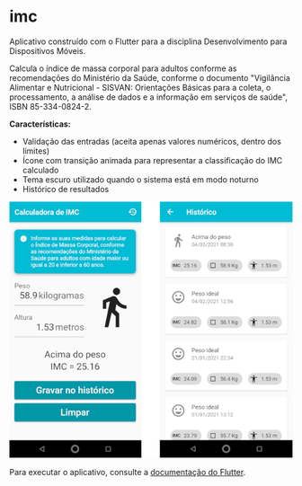 # imc

Aplicativo construído com o Flutter para a disciplina Desenvolvimento para Dispositivos Móveis.

Calcula o índice de massa corporal para adultos conforme as recomendações do Ministério da Saúde,
conforme o documento "Vigilância Alimentar e Nutricional - SISVAN: Orientações Básicas para a
coleta, o processamento, a análise de dados e a informação em serviços de saúde", ISBN 85-334-0824-2.

**Características:**

* Validação das entradas (aceita apenas valores numéricos, dentro dos limites)
* Ícone com transição animada para representar a classificação do IMC calculado
* Tema escuro utilizado quando o sistema está em modo noturno
* Histórico de resultados

<p align="center">
  <img alt="Telas do aplicativo" src="./screenshot.png" />
</p>

Para executar o aplicativo, consulte a [documentação do Flutter](https://flutter.dev/docs).
